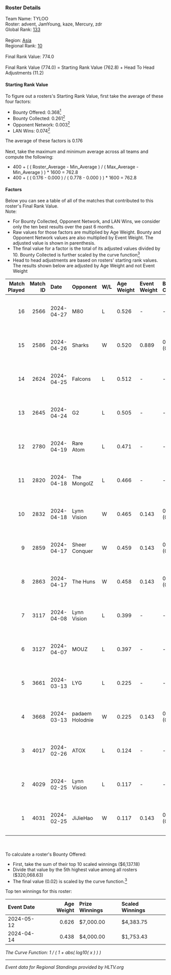 ### Roster Details<br />
Team Name: TYLOO<br />
Roster: advent, JamYoung, kaze, Mercury, zdr<br />
Global Rank: [133](../../standings_global_2024_08_06.md)<br />
<br />
Region: [Asia]( ../../standings_asia_2024_08_06.md)<br />
Regional Rank: [10]( ../../standings_asia_2024_08_06.md)<br />
<br />
Final Rank Value:  774.0<br />
<br />
Final Rank Value (774.0) = Starting Rank Value (762.8) + Head To Head Adjustments (11.2)<br />

#### Starting Rank Value<br />
To figure out a rosters's Starting Rank Value, first take the average of these four factors:<br />
- Bounty Offered: 0.368[<sup>1</sup>](#table2)
- Bounty Collected: 0.261[<sup>2</sup>](#table1)
- Opponent Network: 0.003[<sup>2</sup>](#table1)
- LAN Wins: 0.074[<sup>2</sup>](#table1)

The average of these factors is 0.176<br />
<br />
Next, take the maximum and minimum average across all teams and compute the following:<br />
- 400 + ( ( Roster_Average - Min_Average ) / ( Max_Average - Min_Average ) ) * 1600 = 762.8
- 400 + ( ( 0.176 - 0.000 ) / ( 0.778 - 0.000 ) ) * 1600 = 762.8


#### Factors<br />
Below you can see a table of all of the matches that contributed to this roster's Final Rank Value.<br />
Note:<br />

- For Bounty Collected, Opponent Network, and LAN Wins, we consider only the ten best results over the past 6 months.
- Raw values for those factors are multiplied by Age Weight. Bounty and Opponent Network values are also multiplied by Event Weight. The adjusted value is shown in parenthesis.
- The final value for a factor is the total of its adjusted values divided by 10. Bounty Collected is further scaled by the curve function[<sup>3</sup>](#curveFunction)
- Head to head adjustments are based on rosters' starting rank values. The results shown below are adjusted by Age Weight and not Event Weight
<span id="table1"></span><br />


| Match Played | Match ID | Date       | Opponent        | W/L | Age Weight | Event Weight | Bounty Collected | Opponent Network | LAN Wins  | H2H Adj. | Roster                                  |
| -: | -: | :- | :- | :- | :- | :- | :- | :- | :- | -: | :- |
|           16 |     2566 | 2024-04-27 | M80             | L   | 0.526      | -            | -                | -                | -         |    -1.13 | advent, JamYoung, kaze, Mercury, zdr    |
|           15 |     2586 | 2024-04-26 | Sharks          | W   | 0.520      | 0.889        | 0.020 (0.009)    | 0.031 (0.014)    | 1 (0.520) |     8.12 | advent, JamYoung, kaze, Mercury, zdr    |
|           14 |     2624 | 2024-04-25 | Falcons         | L   | 0.512      | -            | -                | -                | -         |    -0.43 | advent, JamYoung, kaze, Mercury, zdr    |
|           13 |     2645 | 2024-04-24 | G2              | L   | 0.505      | -            | -                | -                | -         |    -0.02 | advent, JamYoung, kaze, Mercury, zdr    |
|           12 |     2780 | 2024-04-19 | Rare Atom       | L   | 0.471      | -            | -                | -                | -         |    -5.32 | advent, JamYoung, kaze, Mercury, zdr    |
|           11 |     2820 | 2024-04-18 | The MongolZ     | L   | 0.466      | -            | -                | -                | -         |    -0.03 | advent, JamYoung, kaze, Mercury, zdr    |
|           10 |     2832 | 2024-04-18 | Lynn Vision     | W   | 0.465      | 0.143        | 0.086 (0.006)    | 0.182 (0.012)    | 0 (0.000) |    12.35 | advent, JamYoung, kaze, Mercury, zdr    |
|            9 |     2859 | 2024-04-17 | Sheer Conquer   | W   | 0.459      | 0.143        | 0.000 (0.000)    | 0.018 (0.001)    | 0 (0.000) |     2.69 | advent, JamYoung, kaze, Mercury, zdr    |
|            8 |     2863 | 2024-04-17 | The Huns        | W   | 0.458      | 0.143        | 0.000 (0.000)    | 0.001 (0.000)    | 0 (0.000) |     1.72 | advent, JamYoung, kaze, Mercury, zdr    |
|            7 |     3117 | 2024-04-08 | Lynn Vision     | L   | 0.399      | -            | -                | -                | -         |    -1.90 | advent, JamYoung, kaze, Mercury, zdr    |
|            6 |     3127 | 2024-04-07 | MOUZ            | L   | 0.397      | -            | -                | -                | -         |    -0.03 | advent, JamYoung, kaze, Mercury, zdr    |
|            5 |     3661 | 2024-03-13 | LYG             | L   | 0.225      | -            | -                | -                | -         |    -4.08 | advent, JamYoung, lyrics3, Mercury, zdr |
|            4 |     3668 | 2024-03-13 | padaem Holodnie | W   | 0.225      | 0.143        | 0.000 (0.000)    | 0.000 (0.000)    | 0 (0.000) |     0.82 | advent, JamYoung, lyrics3, Mercury, zdr |
|            3 |     4017 | 2024-02-26 | ATOX            | L   | 0.124      | -            | -                | -                | -         |    -1.41 | advent, aumaN, JamYoung, kaze, Mercury  |
|            2 |     4029 | 2024-02-25 | Lynn Vision     | L   | 0.117      | -            | -                | -                | -         |    -0.60 | advent, aumaN, JamYoung, kaze, Mercury  |
|            1 |     4031 | 2024-02-25 | JiJieHao        | W   | 0.117      | 0.143        | 0.000 (0.000)    | 0.005 (0.000)    | 1 (0.117) |     0.44 | advent, aumaN, JamYoung, kaze, Mercury  |

<br />
<span id="table2"></span><br />
To calculate a roster's Bounty Offered:<br />

- First, take the sum of their top 10 scaled winnings ($6,137.18)
- Divide that value by the 5th highest value among all rosters ($320,068.63)
- The final value (0.02) is scaled by the curve function.[<sup>3</sup>](#curveFunction)

Top ten winnings for this roster:<br />

| Event Date | Age Weight | Prize Winnings | Scaled Winnings |
| :- | -: | :- | :- |
| 2024-05-12 |      0.626 | $7,000.00      | $4,383.75       |
| 2024-04-14 |      0.438 | $4,000.00      | $1,753.43       |


<span id="curveFunction"></span>_The Curve Function: 1 / ( 1 + abs( log10( x ) ) )_<br />

---
_Event data for Regional Standings provided by HLTV.org_<br />
